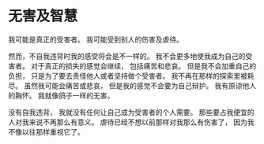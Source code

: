 # 无害及智慧

我可能是真正的受害者。
我可能受到别人的伤害及虐待。

然而，不自我违背时我的感受将会是不一样的。
我不会更多地使我成为自己的受害者。
对于真正的损失的感觉会继续，
包括痛苦和悲哀。
但是我不会加重自己的负担，
只是为了要去责怪他人或者坚持做个受害者。
我不再在那样的探索里被耗尽。
虽然我可能会痛苦或悲哀，
但是我的感觉不会要为自己辩护。
我有原谅他人的胸怀。
我就像鸽子一样的无害。

没有自我违背，
我就没有任何让自己成为受害者的个人需要。
那些要占我便宜的人对我来说不再那么有意义。
虐待已经不想以前那样对我那么有伤害了，
因为我不像以往那样重视它了。